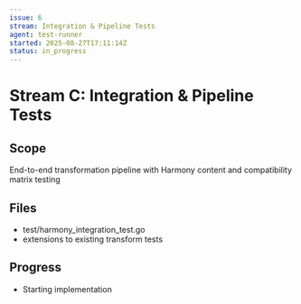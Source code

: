 ```yaml
---
issue: 6
stream: Integration & Pipeline Tests
agent: test-runner
started: 2025-08-27T17:11:14Z
status: in_progress
---
```


# Stream C: Integration & Pipeline Tests

## Scope
End-to-end transformation pipeline with Harmony content and compatibility matrix testing

## Files
- test/harmony_integration_test.go
- extensions to existing transform tests

## Progress
- Starting implementation